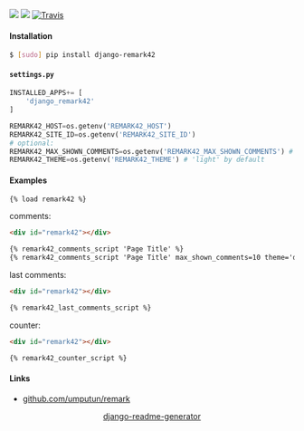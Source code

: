 <!--
https://pypi.org/project/readme-generator/
https://pypi.org/project/python-readme-generator/
https://pypi.org/project/django-readme-generator/
-->

[![](https://img.shields.io/pypi/pyversions/django-remark42.svg?longCache=True)](https://pypi.org/project/django-remark42/)
[![](https://img.shields.io/pypi/v/django-remark42.svg?maxAge=3600)](https://pypi.org/project/django-remark42/)
[![Travis](https://api.travis-ci.org/andrewp-as-is/django-remark42.py.svg?branch=master)](https://travis-ci.org/andrewp-as-is/django-remark42.py/)

#### Installation
```bash
$ [sudo] pip install django-remark42
```

#### `settings.py`
```python
INSTALLED_APPS+= [
    'django_remark42'
]

REMARK42_HOST=os.getenv('REMARK42_HOST')
REMARK42_SITE_ID=os.getenv('REMARK42_SITE_ID')
# optional:
REMARK42_MAX_SHOWN_COMMENTS=os.getenv('REMARK42_MAX_SHOWN_COMMENTS') # 15 by default
REMARK42_THEME=os.getenv('REMARK42_THEME') # 'light' by default
```

#### Examples
```
{% load remark42 %}
```

comments:
```html
<div id="remark42"></div>

{% remark42_comments_script 'Page Title' %}
{% remark42_comments_script 'Page Title' max_shown_comments=10 theme='dark' %}
```

last comments:
```html
<div id="remark42"></div>

{% remark42_last_comments_script %}
```

counter:
```html
<div id="remark42"></div>

{% remark42_counter_script %}
```

#### Links
+   [github.com/umputun/remark](https://github.com/umputun/remark)

<p align="center">
    <a href="https://pypi.org/project/django-readme-generator/">django-readme-generator</a>
</p>